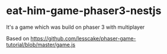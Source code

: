 # eat-him-game-phaser3-nestjs
It's a game which was build on phaser 3 with multiplayer

Based on https://github.com/lesscake/phaser-game-tutorial/blob/master/game.js
